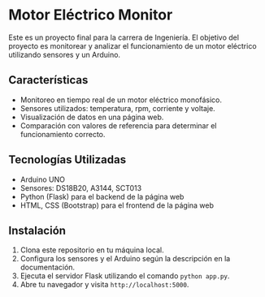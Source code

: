# Motor Eléctrico Monitor

Este es un proyecto final para la carrera de Ingeniería. El objetivo del proyecto es monitorear y analizar el funcionamiento de un motor eléctrico utilizando sensores y un Arduino.

## Características

- Monitoreo en tiempo real de un motor eléctrico monofásico.
- Sensores utilizados: temperatura, rpm, corriente y voltaje.
- Visualización de datos en una página web.
- Comparación con valores de referencia para determinar el funcionamiento correcto.

## Tecnologías Utilizadas

- Arduino UNO
- Sensores: DS18B20, A3144, SCT013
- Python (Flask) para el backend de la página web
- HTML, CSS (Bootstrap) para el frontend de la página web

## Instalación

1. Clona este repositorio en tu máquina local.
2. Configura los sensores y el Arduino según la descripción en la documentación.
3. Ejecuta el servidor Flask utilizando el comando `python app.py`.
4. Abre tu navegador y visita `http://localhost:5000`.


